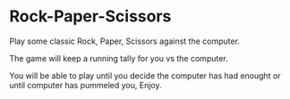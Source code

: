 # Rock-Paper-Scissors
Play some classic Rock, Paper, Scissors against the computer.

The game will keep a running tally for you vs the computer.

You will be able to play until you decide the computer has had enought or until computer has pummeled you, Enjoy. 
